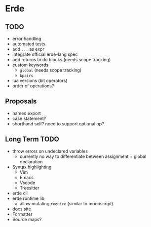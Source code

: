 # Erde

## TODO

- error handling
- automated tests
- add `...` as expr
- integrate official erde-lang spec
- add returns to do blocks (needs scope tracking)
- custom keywords
  - `global` (needs scope tracking)
  - `kpairs`
- lua versions (bit operators)
- order of operations?

## Proposals

- named export
- case statement?
- shorthand self? need to support optional op?

## Long Term TODO

- throw errors on undeclared variables
  - currently no way to differentiate between assignment + global declaration
- Syntax highlighting
  - Vim
  - Emacs
  - Vscode
  - Treesitter
- erde cli
- erde runtime lib
  - allow mutating `require` (similar to moonscript)
- docs site
- Formatter
- Source maps?
